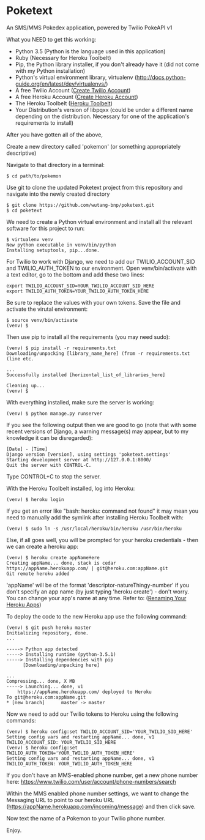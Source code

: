 # Poketext

An SMS/MMS Pokedex application, powered by Twilio PokeAPI v1

What you NEED to get this working:

- Python 3.5 (Python is the language used in this application)
- Ruby (Necessary for Heroku Toolbelt)
- Pip, the Python library installer, if you don't already have it (did not come with my Python installation)
- Python's virtual environment library, virtualenv (http://docs.python-guide.org/en/latest/dev/virtualenvs/)
- A free Twilio Account ([Create Twilio Account](https://twilio.com/try-twilio))
- A free Heroku Account ([Create Heroku Account](https://id.heroku.com/signup))
- The Heroku Toolbelt ([Heroku Toolbelt](https://devcenter.heroku.com/articles/getting-started-with-python#set-up))
- Your Distribution's version of libpqxx (could be under a different name depending on the distribution. Necessary for one of the application's requirements to install)

After you have gotten all of the above,

Create a new directory called 'pokemon' (or something appropriately descriptive)

Navigate to that directory in a terminal:
```
$ cd path/to/pokemon
```

Use git to clone the updated Poketext project from this repository and navigate into the newly created directory
```
$ git clone https://github.com/wutang-bnp/poketext.git
$ cd poketext
```

We need to create a Python virtual environment and install all the relevant software for this project to run:
```
$ virtualenv venv
New python executable in venv/bin/python
Installing setuptools, pip...done.
```

For Twilio to work with Django, we need to add our TWILIO_ACCOUNT_SID and TWILIO_AUTH_TOKEN to our environment. Open venv/bin/activate with a text editor, go to the bottom and add these two lines:
```
export TWILIO_ACCOUNT_SID=YOUR_TWILIO_ACCOUNT_SID_HERE
export TWILIO_AUTH_TOKEN=YOUR_TWILIO_AUTH_TOKEN_HERE
```

Be sure to replace the values with your own tokens. Save the file and activate the virutal environment:
```
$ source venv/bin/activate
(venv) $
```

Then use pip to install all the requirements (you may need sudo):
```
(venv) $ pip install -r requirements.txt
Downloading/unpacking [library_name_here] (from -r requirements.txt (line etc.

...
Successfully installed [horizontal_list_of_libraries_here]

Cleaning up...
(venv) $
```

With everything installed, make sure the server is working:
```
(venv) $ python manage.py runserver
```

If you see the following output then we are good to go (note that with some recent versions of Django, a warning message(s) may appear, but to my knowledge it can be disregarded):
```
[Date] - [Time]
Django version [version], using settings 'poketext.settings'
Starting development server at http://127.0.0.1:8000/
Quit the server with CONTROL-C.
```

Type CONTROL+C to stop the server.

With the Heroku Toolbelt installed, log into Heroku:
```
(venv) $ heroku login
```

If you get an error like "bash: heroku: command not found" it may mean you need to manually add the symlink after installing Heroku Toolbelt with:
```
(venv) $ sudo ln -s /usr/local/heroku/bin/heroku /usr/bin/heroku
```
Else, if all goes well, you will be prompted for your heroku credentials - then we can create a heroku app:
```
(venv) $ heroku create appNameHere
Creating appName... done, stack is cedar
https://appName.herokuapp.com/ | git@heroku.com:appName.git
Git remote heroku added
```

'appName' will be of the format 'descriptor-natureThingy-number' if you don't specify an app name (by just typing 'heroku create') - don't worry. You can change your app's name at any time. Refer to:
([Renaming Your Heroku Apps](https://devcenter.heroku.com/articles/renaming-apps))

To deploy the code to the new Heroku app use the following command:
```
(venv) $ git push heroku master
Initializing repository, done.
...

-----> Python app detected
-----> Installing runtime (python-3.5.1)
-----> Installing dependencies with pip
      [Downloading/unpacking here]

...
Compressing... done, X MB
-----> Launching... done, v1
    https://appName.herokuapp.com/ deployed to Heroku
To git@heroku.com:appName.git
* [new branch]      master -> master
```

Now we need to add our Twilio tokens to Heroku using the following commands:
```
(venv) $ heroku config:set TWILIO_ACCOUNT_SID='YOUR_TWILIO_SID_HERE'
Setting config vars and restarting appName... done, v1
TWILIO_ACCOUNT_SID: YOUR_TWILIO_SID_HERE
(venv) $ heroku config:set TWILIO_AUTH_TOKEN='YOUR_TWILIO_AUTH_TOKEN_HERE'
Setting config vars and restarting appName... done, v1
TWILIO_AUTH_TOKEN: YOUR_TWILIO_AUTH_TOKEN_HERE
```

If you don't have an MMS-enabled phone number, get a new phone number here:
https://www.twilio.com/user/account/phone-numbers/search

Within the MMS enabled phone number settings, we want to change the Messaging URL to point to our heroku URL (https://appName.herokuapp.com/incoming/message) and then click save.

Now text the name of a Pokemon to your Twilio phone number. 

Enjoy.
